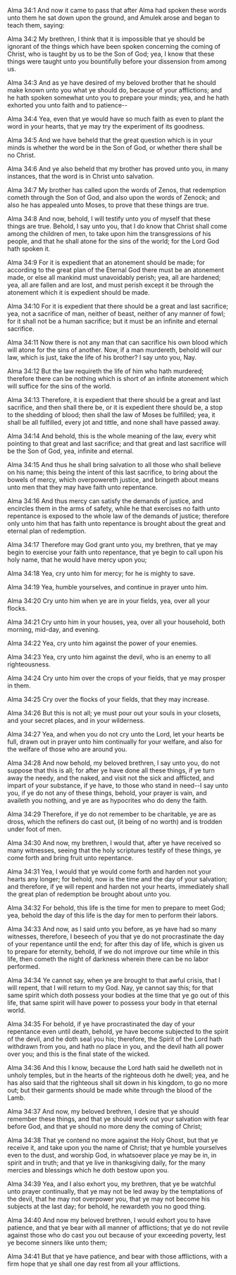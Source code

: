 Alma 34:1 And now it came to pass that after Alma had spoken these words
unto them he sat down upon the ground, and Amulek arose and began to
teach them, saying:

Alma 34:2 My brethren, I think that it is impossible that ye should be
ignorant of the things which have been spoken concerning the coming of
Christ, who is taught by us to be the Son of God; yea, I know that these
things were taught unto you bountifully before your dissension from
among us.

Alma 34:3 And as ye have desired of my beloved brother that he should
make known unto you what ye should do, because of your afflictions; and
he hath spoken somewhat unto you to prepare your minds; yea, and he hath
exhorted you unto faith and to patience--

Alma 34:4 Yea, even that ye would have so much faith as even to plant
the word in your hearts, that ye may try the experiment of its goodness.

Alma 34:5 And we have beheld that the great question which is in your
minds is whether the word be in the Son of God, or whether there shall
be no Christ.

Alma 34:6 And ye also beheld that my brother has proved unto you, in
many instances, that the word is in Christ unto salvation.

Alma 34:7 My brother has called upon the words of Zenos, that redemption
cometh through the Son of God, and also upon the words of Zenock; and
also he has appealed unto Moses, to prove that these things are true.

Alma 34:8 And now, behold, I will testify unto you of myself that these
things are true. Behold, I say unto you, that I do know that Christ
shall come among the children of men, to take upon him the
transgressions of his people, and that he shall atone for the sins of
the world; for the Lord God hath spoken it.

Alma 34:9 For it is expedient that an atonement should be made; for
according to the great plan of the Eternal God there must be an
atonement made, or else all mankind must unavoidably perish; yea, all
are hardened; yea, all are fallen and are lost, and must perish except
it be through the atonement which it is expedient should be made.

Alma 34:10 For it is expedient that there should be a great and last
sacrifice; yea, not a sacrifice of man, neither of beast, neither of any
manner of fowl; for it shall not be a human sacrifice; but it must be an
infinite and eternal sacrifice.

Alma 34:11 Now there is not any man that can sacrifice his own blood
which will atone for the sins of another. Now, if a man murdereth,
behold will our law, which is just, take the life of his brother? I say
unto you, Nay.

Alma 34:12 But the law requireth the life of him who hath murdered;
therefore there can be nothing which is short of an infinite atonement
which will suffice for the sins of the world.

Alma 34:13 Therefore, it is expedient that there should be a great and
last sacrifice, and then shall there be, or it is expedient there should
be, a stop to the shedding of blood; then shall the law of Moses be
fulfilled; yea, it shall be all fulfilled, every jot and tittle, and
none shall have passed away.

Alma 34:14 And behold, this is the whole meaning of the law, every whit
pointing to that great and last sacrifice; and that great and last
sacrifice will be the Son of God, yea, infinite and eternal.

Alma 34:15 And thus he shall bring salvation to all those who shall
believe on his name; this being the intent of this last sacrifice, to
bring about the bowels of mercy, which overpowereth justice, and
bringeth about means unto men that they may have faith unto repentance.

Alma 34:16 And thus mercy can satisfy the demands of justice, and
encircles them in the arms of safety, while he that exercises no faith
unto repentance is exposed to the whole law of the demands of justice;
therefore only unto him that has faith unto repentance is brought about
the great and eternal plan of redemption.

Alma 34:17 Therefore may God grant unto you, my brethren, that ye may
begin to exercise your faith unto repentance, that ye begin to call upon
his holy name, that he would have mercy upon you;

Alma 34:18 Yea, cry unto him for mercy; for he is mighty to save.

Alma 34:19 Yea, humble yourselves, and continue in prayer unto him.

Alma 34:20 Cry unto him when ye are in your fields, yea, over all your
flocks.

Alma 34:21 Cry unto him in your houses, yea, over all your household,
both morning, mid-day, and evening.

Alma 34:22 Yea, cry unto him against the power of your enemies.

Alma 34:23 Yea, cry unto him against the devil, who is an enemy to all
righteousness.

Alma 34:24 Cry unto him over the crops of your fields, that ye may
prosper in them.

Alma 34:25 Cry over the flocks of your fields, that they may increase.

Alma 34:26 But this is not all; ye must pour out your souls in your
closets, and your secret places, and in your wilderness.

Alma 34:27 Yea, and when you do not cry unto the Lord, let your hearts
be full, drawn out in prayer unto him continually for your welfare, and
also for the welfare of those who are around you.

Alma 34:28 And now behold, my beloved brethren, I say unto you, do not
suppose that this is all; for after ye have done all these things, if ye
turn away the needy, and the naked, and visit not the sick and
afflicted, and impart of your substance, if ye have, to those who stand
in need--I say unto you, if ye do not any of these things, behold, your
prayer is vain, and availeth you nothing, and ye are as hypocrites who
do deny the faith.

Alma 34:29 Therefore, if ye do not remember to be charitable, ye are as
dross, which the refiners do cast out, (it being of no worth) and is
trodden under foot of men.

Alma 34:30 And now, my brethren, I would that, after ye have received so
many witnesses, seeing that the holy scriptures testify of these things,
ye come forth and bring fruit unto repentance.

Alma 34:31 Yea, I would that ye would come forth and harden not your
hearts any longer; for behold, now is the time and the day of your
salvation; and therefore, if ye will repent and harden not your hearts,
immediately shall the great plan of redemption be brought about unto
you.

Alma 34:32 For behold, this life is the time for men to prepare to meet
God; yea, behold the day of this life is the day for men to perform
their labors.

Alma 34:33 And now, as I said unto you before, as ye have had so many
witnesses, therefore, I beseech of you that ye do not procrastinate the
day of your repentance until the end; for after this day of life, which
is given us to prepare for eternity, behold, if we do not improve our
time while in this life, then cometh the night of darkness wherein there
can be no labor performed.

Alma 34:34 Ye cannot say, when ye are brought to that awful crisis, that
I will repent, that I will return to my God. Nay, ye cannot say this;
for that same spirit which doth possess your bodies at the time that ye
go out of this life, that same spirit will have power to possess your
body in that eternal world.

Alma 34:35 For behold, if ye have procrastinated the day of your
repentance even until death, behold, ye have become subjected to the
spirit of the devil, and he doth seal you his; therefore, the Spirit of
the Lord hath withdrawn from you, and hath no place in you, and the
devil hath all power over you; and this is the final state of the
wicked.

Alma 34:36 And this I know, because the Lord hath said he dwelleth not
in unholy temples, but in the hearts of the righteous doth he dwell;
yea, and he has also said that the righteous shall sit down in his
kingdom, to go no more out; but their garments should be made white
through the blood of the Lamb.

Alma 34:37 And now, my beloved brethren, I desire that ye should
remember these things, and that ye should work out your salvation with
fear before God, and that ye should no more deny the coming of Christ;

Alma 34:38 That ye contend no more against the Holy Ghost, but that ye
receive it, and take upon you the name of Christ; that ye humble
yourselves even to the dust, and worship God, in whatsoever place ye may
be in, in spirit and in truth; and that ye live in thanksgiving daily,
for the many mercies and blessings which he doth bestow upon you.

Alma 34:39 Yea, and I also exhort you, my brethren, that ye be watchful
unto prayer continually, that ye may not be led away by the temptations
of the devil, that he may not overpower you, that ye may not become his
subjects at the last day; for behold, he rewardeth you no good thing.

Alma 34:40 And now my beloved brethren, I would exhort you to have
patience, and that ye bear with all manner of afflictions; that ye do
not revile against those who do cast you out because of your exceeding
poverty, lest ye become sinners like unto them;

Alma 34:41 But that ye have patience, and bear with those afflictions,
with a firm hope that ye shall one day rest from all your afflictions.
